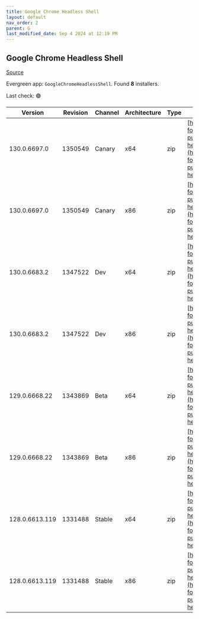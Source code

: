 ```yaml
---
title: Google Chrome Headless Shell
layout: default
nav_order: 2
parent: G
last_modified_date: Sep 4 2024 at 12:19 PM
---
```


## Google Chrome Headless Shell

[Source](https://googlechromelabs.github.io/chrome-for-testing/)

Evergreen app: `GoogleChromeHeadlessShell`. Found **8** installers.

Last check: 🟢

| Version        | Revision | Channel | Architecture | Type | URI                                                                                                                                                                                                                            |
| -------------- | -------- | ------- | ------------ | ---- | ------------------------------------------------------------------------------------------------------------------------------------------------------------------------------------------------------------------------------ |
| 130.0.6697.0   | 1350549  | Canary  | x64          | zip  | [https://storage.googleapis.com/chrome-for-testing-public/130.0.6697.0/win64/chrome-headless-shell-win64.zip](https://storage.googleapis.com/chrome-for-testing-public/130.0.6697.0/win64/chrome-headless-shell-win64.zip)     |
| 130.0.6697.0   | 1350549  | Canary  | x86          | zip  | [https://storage.googleapis.com/chrome-for-testing-public/130.0.6697.0/win32/chrome-headless-shell-win32.zip](https://storage.googleapis.com/chrome-for-testing-public/130.0.6697.0/win32/chrome-headless-shell-win32.zip)     |
| 130.0.6683.2   | 1347522  | Dev     | x64          | zip  | [https://storage.googleapis.com/chrome-for-testing-public/130.0.6683.2/win64/chrome-headless-shell-win64.zip](https://storage.googleapis.com/chrome-for-testing-public/130.0.6683.2/win64/chrome-headless-shell-win64.zip)     |
| 130.0.6683.2   | 1347522  | Dev     | x86          | zip  | [https://storage.googleapis.com/chrome-for-testing-public/130.0.6683.2/win32/chrome-headless-shell-win32.zip](https://storage.googleapis.com/chrome-for-testing-public/130.0.6683.2/win32/chrome-headless-shell-win32.zip)     |
| 129.0.6668.22  | 1343869  | Beta    | x64          | zip  | [https://storage.googleapis.com/chrome-for-testing-public/129.0.6668.22/win64/chrome-headless-shell-win64.zip](https://storage.googleapis.com/chrome-for-testing-public/129.0.6668.22/win64/chrome-headless-shell-win64.zip)   |
| 129.0.6668.22  | 1343869  | Beta    | x86          | zip  | [https://storage.googleapis.com/chrome-for-testing-public/129.0.6668.22/win32/chrome-headless-shell-win32.zip](https://storage.googleapis.com/chrome-for-testing-public/129.0.6668.22/win32/chrome-headless-shell-win32.zip)   |
| 128.0.6613.119 | 1331488  | Stable  | x64          | zip  | [https://storage.googleapis.com/chrome-for-testing-public/128.0.6613.119/win64/chrome-headless-shell-win64.zip](https://storage.googleapis.com/chrome-for-testing-public/128.0.6613.119/win64/chrome-headless-shell-win64.zip) |
| 128.0.6613.119 | 1331488  | Stable  | x86          | zip  | [https://storage.googleapis.com/chrome-for-testing-public/128.0.6613.119/win32/chrome-headless-shell-win32.zip](https://storage.googleapis.com/chrome-for-testing-public/128.0.6613.119/win32/chrome-headless-shell-win32.zip) |
